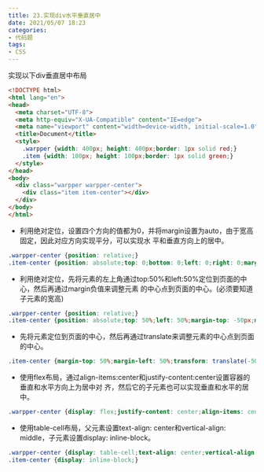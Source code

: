 ```yaml
---
title: 23.实现div水平垂直居中
date: 2021/05/07 18:23
categories: 
- 代码题
tags: 
- CSS
---
```


实现以下div垂直居中布局

```html
<!DOCTYPE html>
<html lang="en">
<head>
  <meta charset="UTF-8">
  <meta http-equiv="X-UA-Compatible" content="IE=edge">
  <meta name="viewport" content="width=device-width, initial-scale=1.0">
  <title>Document</title>
  <style>
    .warpper {width: 400px; height: 400px;border: 1px solid red;}
    .item {width: 100px; height: 100px;border: 1px solid green;}
  </style>
</head>
<body>
  <div class="warpper warpper-center">
    <div class="item item-center"></div>
  </div>
</body>
</html>
```

- 利用绝对定位，设置四个方向的值都为0，并将margin设置为auto，由于宽高固定，因此对应方向实现平分，可以实现水
平和垂直方向上的居中。

```css
.warpper-center {position: relative;}
.item-center {position: absolute;top: 0;bottom: 0;left: 0;right: 0;margin: auto;}
```

- 利用绝对定位，先将元素的左上角通过top:50%和left:50%定位到页面的中心，然后再通过margin负值来调整元素
的中心点到页面的中心。(必须要知道子元素的宽高)

```css
.warpper-center {position: relative;}
.item-center {position: absolute;top: 50%;left: 50%;margin-top: -50px;margin-left: -50px;}
```

- 先将元素定位到页面的中心，然后再通过translate来调整元素的中心点到页面的中心。

```css
.item-center {margin-top: 50%;margin-left: 50%;transform: translate(-50%, -50%);}
```

- 使用flex布局，通过align-items:center和justify-content:center设置容器的垂直和水平方向上为居中对
齐，然后它的子元素也可以实现垂直和水平的居中。

```css
.warpper-center {display: flex;justify-content: center;align-items: center;}
```

- 使用table-cell布局，父元素设置text-align: center和vertical-align: middle，子元素设置display: inline-block。

```css
.warpper-center {display: table-cell;text-align: center;vertical-align: middle;}
.item-center {display: inline-block;}
```